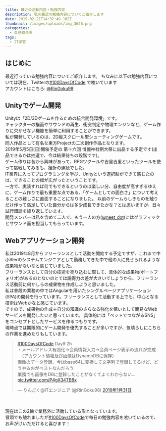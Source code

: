 ```yaml
---
title: 最近の活動内容・勉強内容
description: 私の最近の勉強内容についてご紹介します
date: 2019-02-21T14:32:49.102Z
thumbnail: /images/uploads/img_3626.png
categories:
  - 自己紹介系
tags:
  - IT学習
---
```

## はじめに
最近行っている勉強内容についてご紹介します。
ちなみに以下の勉強内容については現在、Twitterの<a href="https://twitter.com/search?q=%23100DaysOfCode">#100DaysOfCode</a> で呟いています<br>
アカウントはこちら: <a href="https://twitter.com/RinGoku98">@RinGoku98</a>

## Unityでゲーム開発

Unityは「2D/3Dゲームを作るための統合開発環境」です。<br>
キャラクターの描画やサウンドの再生、衝突判定や物理エンジンなど、ゲーム作りに欠かせない機能を簡単に利用することができます。<br>
私が開発しているのは、2D縦スクロール型シューティングゲームです。<br>
同人作品として有名な東方Projectの二次創作作品となります。<br>
2019年5月5日(日)開催予定の 第十六回 博麗神社例大祭に出品する予定です(出品できるかは抽選で、今は結果待ちの段階です)。<br>
ゲーム作りは昔から興味があって、RPGツクールや吉里吉里といったツールを使って挑戦してみるも、挫折の連続でした。<br>
IT業界に入ってプログラミングを学び、Unityという選択肢ができて感じたのは、できることの幅が広がったということです。<br>
一方で、実装すれば何でもできるというのは楽しい分、自由度が高すぎるゆえに、ゲーム作りで最も重要な点である、「ゲームとしての面白さ」について考えることの難しさに直面することになりました。
以前のゲームらしきものを触りだけ作って満足していた自分からは多少成長できたかな？とは思いますが、日々試行錯誤を繰り返しています。<br>
開発メンバーは私を含めて二人で、もう一人の方(<a href="https://twitter.com/neet_dot">@neet_dot</a>)にはグラフィックとサウンド面を担当してもらっています。

## Webアプリケーション開発

私は2019年8月からフリーランスとして活動を開始する予定ですが、これまで中小SIerのシステムエンジニアとして勤務してきた中で他の人に見せられるような成果物がないなと感じていました。<br>
フリーランスとして自分の技術を売り込むに際して、具体的な成果物(ポートフォリオ)があるのとないのとでは説得力の差が大きいでしょうから、フリーランス活動前に何かしらの成果物を作成しようと思いました。<br>
私は普段の業務の中ではAngularを用いたシングルページアプリケーション(SPA)の開発を行っています。フリーランスとして活動する上でも、中心となる技術はWebかなと感じています。<br>
ですので、成果物の作成＋自分の知識のさらなる強化を狙いとして簡易なWebサービスを開発したいと思っています。
具体的には「ペットでつながるSNS」をコンセプトとしたサービスを作るつもりです。<br>
現時点では期限的にゲーム開発を優先することが多いですが、気晴らしにこちらの作業を進めたりもしています。
<blockquote class="twitter-tweet" data-lang="ja"><p lang="ja" dir="ltr"><a href="https://twitter.com/hashtag/100DaysOfCode?src=hash&amp;ref_src=twsrc%5Etfw">#100DaysOfCode</a> Day9 2h<br>・メールアドレス有効化→会員情報入力→会員ページ表示の流れが完成<br>　（アカウント情報及び画像はDynamoDBに保存）<br>画像のデータ登録、今はbase64に変換して文字列で登録してるけど、どうやるのがベストなんだろう<br>業務でも画像をDBに登録したことがなくてよくわからない... <a href="https://t.co/P4gX34TB8x">pic.twitter.com/P4gX34TB8x</a></p>&mdash; りんごく@ITエンジニア (@RinGoku98) <a href="https://twitter.com/RinGoku98/status/1090938692225486848?ref_src=twsrc%5Etfw">2019年1月31日</a></blockquote>
<script async src="https://platform.twitter.com/widgets.js" charset="utf-8"></script>


<br>
<br>
現在はこの2軸で業務外に活動している形となっています。<br>
冒頭でも触れましたが<a href="https://twitter.com/search?q=%23100DaysOfCode">#100DaysOfCode</a>で毎日の勉強内容を呟いているので、お声がけいただけると喜びます！<br>





